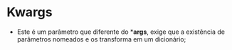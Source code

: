 # Kwargs

- Este é um parâmetro que diferente do ***args**, exige que a existência de parâmetros nomeados 
e os transforma em um dicionário;